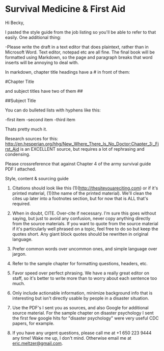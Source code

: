 # Survival Medicine & First Aid

Hi Becky,

I pasted the style guide from the job listing so you'll be able to refer to that easily. One additional thing:

-Please write the draft in a text editor that does plaintext, rather than in Microsoft Word. Text editor, notepad etc are all fine. The final book will be formatted using Markdown, so the page and paragraph breaks that word inserts will be annoying to deal with.

In markdown, chapter title headings have a # in front of them:

#Chapter Title

and subject titles have two of them ##

##Subject Title

You can do bulleted lists with hyphens like this:

-first item
-second item
-third item

Thats pretty much it.

Research sources for this: http://en.hesperian.org/hhg/New_Where_There_Is_No_Doctor:Chapter_3:_First_Aid is an EXCELLENT source, but requires a lot of rephrasing and condensing.

Please crossreference that against Chapter 4 of the army survival guide PDF I attached.


Style, content & sourcing guide

1. Citations should look like this (1)(http://thesiteyouareciting.com) or if it's printed material, (1)(the name of the printed material). We'll clean the cites up later into a footnotes section, but for now that is ALL that's required.

2. When in doubt, CITE. Over-cite if necessary. I'm sure this goes without saying, but just to avoid any confusion, never copy anything directly from the source materials. If you want to quote from the source material if it's particularly well phrased on a topic, feel free to do so but keep the quotes short. Any giant block quotes should be rewritten in original language.

3. Prefer common words over uncommon ones, and simple language over jargon.

4. Refer to the sample chapter for formatting questions, headers, etc.

5. Favor speed over perfect phrasing. We have a really great editor on staff, so it's better to write more than to worry about each sentence too much.

6. Only include actionable information, minimize background info that is interesting but isn't directly usable by people in a disaster situation.

7. Use the PDF's I sent you as sources, and also Google for additional source material. For the sample chapter on disaster psychology I sent the first few google hits for "disaster psychology" were very useful CDC papers, for example.

7. If you have any urgent questions, please call me at +1 650 223 9444 any time! Wake me up, I don't mind. Otherwise email me at eric.meltzer@gmail.com.


